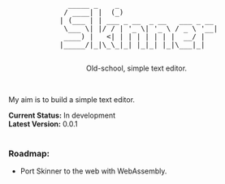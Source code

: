 <pre align="center">
   _____ _    _                       
  / ____| |  (_)                      
 | (___ | | ___ _ __  _ __   ___ _ __ 
  \___ \| |/ / | '_ \| '_ \ / _ \ '__|
  ____) |   <| | | | | | | |  __/ |   
 |_____/|_|\_\_|_| |_|_| |_|\___|_|   
                                                                           
</pre>
<p align="center">
  Old-school, simple text editor.
</p>

<br>
<p>My aim is to build a simple text editor.</p>

**Current Status:** In development <br>
**Latest Version:** 0.0.1 <br>
<br>
### Roadmap:
* Port Skinner to the web with WebAssembly.
